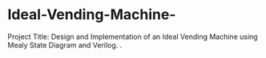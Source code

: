 # Ideal-Vending-Machine-
Project Title: Design and Implementation of an Ideal Vending Machine using Mealy State Diagram and Verilog. .
